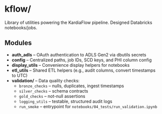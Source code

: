 # kflow/

Library of utilities powering the KardiaFlow pipeline. Designed Databricks notebooks/jobs.

## Modules

- **auth_adls** – OAuth authentication to ADLS Gen2 via dbutils secrets
- **config** – Centralized paths, job IDs, SCD keys, and PHI column config
- **display_utils** – Convenience display helpers for notebooks
- **etl_utils** – Shared ETL helpers (e.g., audit columns, convert timestamps to UTC)
- **validation/** – Data quality checks:
  - `bronze_checks` – nulls, duplicates, ingest timestamps
  - `silver_checks` – schema contracts
  - `gold_checks` – not-null assertions
  - `logging_utils` – testable, structured audit logs
  - `run_smoke` – entrypoint for `notebooks/04_tests/run_validation.ipynb`